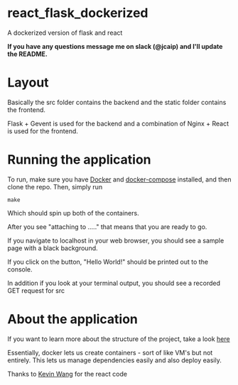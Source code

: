 # react_flask_dockerized
A dockerized version of flask and react

**If you have any questions message me on slack (@jcaip) and I'll update the README.**

# Layout
Basically the src folder contains the backend and the static folder contains the frontend. 

Flask + Gevent is used for the backend and a combination of Nginx + React is used for the frontend. 

# Running the application
To run, make sure you have [Docker](https://www.docker.com/) and [docker-compose](https://docs.docker.com/compose/) installed, and then clone the repo.
Then, simply run 

```
make
```

Which should spin up both of the containers. 

After you see "attaching to ....." that means that you are ready to go.


If you navigate to localhost in your web browser, you should see a sample page with a black background. 

If you click on the button, "Hello World!" should be printed out to the console. 

In addition if you look at your terminal output, you should see a recorded GET request for src

# About the application
If you want to learn more about the structure of the project, take a look [here](https://jcaip.github.io/Dockerizing-Web-Applications/)

Essentially, docker lets us create containers - sort of like VM's but not entirely. This lets us manage dependencies easily and also deploy easily. 

Thanks to [Kevin Wang](https://github.com/xorkevin/) for the react code
